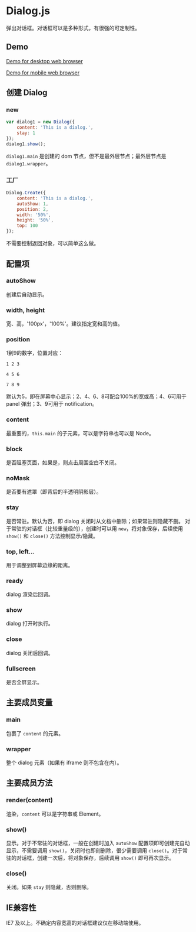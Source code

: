 # Dialog.js

弹出对话框。对话框可以是多种形式，有很强的可定制性。

## Demo

[Demo for desktop web browser](http://shenfe.github.io/repos/Dialog.js/demo.html)

[Demo for mobile web browser](http://shenfe.github.io/repos/Dialog.js/demo-m.html)

## 创建 Dialog

### new

```js
var dialog1 = new Dialog({
    content: 'This is a dialog.',
    stay: 1
});
dialog1.show();
```

`dialog1.main` 是创建的 dom 节点，但不是最外层节点；最外层节点是 `dialog1.wrapper`。

### 工厂

```js
Dialog.Create({
    content: 'This is a dialog.',
    autoShow: 1,
    position: 2,
    width: '50%',
    height: '50%',
    top: 100
});
```

不需要控制返回对象，可以简单这么做。

## 配置项

### autoShow

创建后自动显示。

### width, height

宽、高，'100px'，'100%'。建议指定宽和高的值。

### position

1到9的数字，位置对应：

    1 2 3

    4 5 6

    7 8 9

默认为5，即在屏幕中心显示；2、4、6、8可配合100%的宽或高；4、6可用于 panel 弹出；3、9可用于 notification。

### content

最重要的，`this.main` 的子元素，可以是字符串也可以是 Node。

### block

是否阻塞页面，如果是，则点击周围空白不关闭。

### noMask

是否要有遮罩（即背后的半透明阴影层）。

### stay

是否常驻。默认为否，即 dialog 关闭时从文档中删除；如果常驻则隐藏不删。
对于常驻的对话框（比较重量级的），创建时可以用 `new`，将对象保存，后续使用 `show()` 和 `close()` 方法控制显示/隐藏。

### top, left...

用于调整到屏幕边缘的距离。

### ready

dialog 渲染后回调。

### show

dialog 打开时执行。

### close

dialog 关闭后回调。

### fullscreen

是否全屏显示。

## 主要成员变量

### main

包裹了 `content` 的元素。

### wrapper

整个 dialog 元素（如果有 iframe 则不包含在内）。

## 主要成员方法

### render(content)

渲染，`content` 可以是字符串或 Element。

### show()

显示。对于不常驻的对话框，一般在创建时加入 `autoShow` 配置项即可创建完自动显示，不需要调用 `show()`，关闭时也即刻删除，很少需要调用 `close()`。对于常驻的对话框，创建一次后，将对象保存，后续调用 `show()` 即可再次显示。

### close()

关闭。如果 `stay` 则隐藏，否则删除。

## IE兼容性

IE7 及以上。不确定内容宽高的对话框建议仅在移动端使用。
